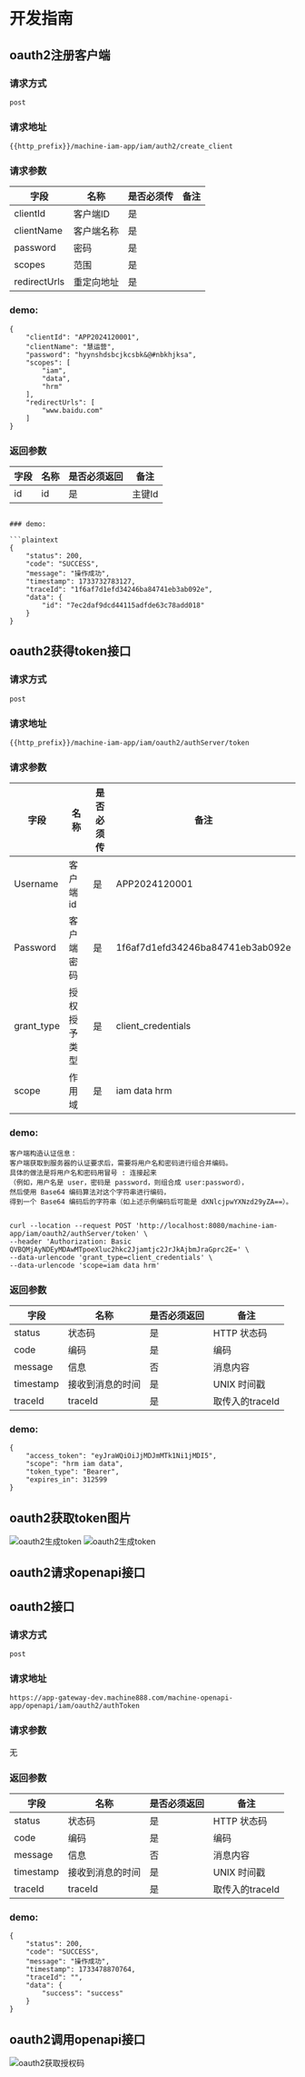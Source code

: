 # 开发指南

## oauth2注册客户端

### 请求方式

```plaintext
post
```

### 请求地址

```plaintext
{{http_prefix}}/machine-iam-app/iam/auth2/create_client
```

### 请求参数

| 字段           | 名称    | 是否必须传 | 备注 |
|--------------|-------|-------|----|
| clientId     | 客户端ID | 是     |    |
| clientName   | 客户端名称 | 是     |    |
| password     | 密码    | 是     |    |
| scopes       | 范围    | 是     |    |
| redirectUrls | 重定向地址 | 是     |    |


### demo:

```plaintext
{
    "clientId": "APP2024120001",
    "clientName": "慧运营",
    "password": "hyynshdsbcjkcsbk&@#nbkhjksa",
    "scopes": [
        "iam",
        "data",
        "hrm"
    ],
    "redirectUrls": [
        "www.baidu.com"
    ]
}
```

### 返回参数

| 字段        | 名称       | 是否必须返回 | 备注          |
|-----------|----------|--------|-------------|
| id        | id       | 是      | 主键Id        |

```

### demo:

```plaintext
{
    "status": 200,
    "code": "SUCCESS",
    "message": "操作成功",
    "timestamp": 1733732783127,
    "traceId": "1f6af7d1efd34246ba84741eb3ab092e",
    "data": {
        "id": "7ec2daf9dcd44115adfde63c78add018"
    }
}
```

## oauth2获得token接口

### 请求方式

```plaintext
post
```

### 请求地址

```plaintext
{{http_prefix}}/machine-iam-app/iam/oauth2/authServer/token
```

### 请求参数

| 字段         | 名称     | 是否必须传 | 备注                               |
|------------|--------|-------|----------------------------------|
| Username   | 客户端id  | 是     | APP2024120001                    |
| Password   | 客户端密码  | 是     | 1f6af7d1efd34246ba84741eb3ab092e |
| grant_type | 授权授予类型 | 是     | client_credentials               |
| scope      | 作用域    | 是     | iam data hrm                     |

### demo:

```plaintext
客户端构造认证信息：
客户端获取到服务器的认证要求后，需要将用户名和密码进行组合并编码。
具体的做法是将用户名和密码用冒号 : 连接起来
（例如，用户名是 user，密码是 password，则组合成 user:password），
然后使用 Base64 编码算法对这个字符串进行编码，
得到一个 Base64 编码后的字符串（如上述示例编码后可能是 dXNlcjpwYXNzd29yZA==）。


curl --location --request POST 'http://localhost:8080/machine-iam-app/iam/oauth2/authServer/token' \
--header 'Authorization: Basic QVBQMjAyNDEyMDAwMTpoeXluc2hkc2Jjamtjc2JrJkAjbmJraGprc2E=' \
--data-urlencode 'grant_type=client_credentials' \
--data-urlencode 'scope=iam data hrm'
```

### 返回参数

| 字段        | 名称       | 是否必须返回 | 备注          |
|-----------|----------|--------|-------------|
| status    | 状态码      | 是      | HTTP 状态码    |
| code      | 编码       | 是      | 编码          |
| message   | 信息       | 否      | 消息内容        |
| timestamp | 接收到消息的时间 | 是      | UNIX 时间戳    |
| traceId   | traceId  | 是      | 取传入的traceId |


### demo:

```plaintext
{
    "access_token": "eyJraWQiOiJjMDJmMTk1Ni1jMDI5",
    "scope": "hrm iam data",
    "token_type": "Bearer",
    "expires_in": 312599
}
```

## oauth2获取token图片

![oauth2生成token](.\images\iam\auth2-login.png)
![oauth2生成token](.\images\iam\auth2-login-param.png)

## oauth2请求openapi接口



## oauth2接口

### 请求方式

```plaintext
post
```

### 请求地址

```plaintext
https://app-gateway-dev.machine888.com/machine-openapi-app/openapi/iam/oauth2/authToken
```

### 请求参数
无



### 返回参数

| 字段        | 名称       | 是否必须返回 | 备注          |
|-----------|----------|--------|-------------|
| status    | 状态码      | 是      | HTTP 状态码    |
| code      | 编码       | 是      | 编码          |
| message   | 信息       | 否      | 消息内容        |
| timestamp | 接收到消息的时间 | 是      | UNIX 时间戳    |
| traceId   | traceId  | 是      | 取传入的traceId |


### demo:

```plaintext
{
    "status": 200,
    "code": "SUCCESS",
    "message": "操作成功",
    "timestamp": 1733478870764,
    "traceId": "",
    "data": {
        "success": "success"
    }
}
```

## oauth2调用openapi接口

![oauth2获取授权码](.\images\iam\auth2-openapi.png)
